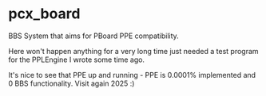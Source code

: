 # pcx_board
BBS System that aims for PBoard PPE compatibility.

Here won't happen anything for a very long time just needed a test program for the PPLEngine I wrote some time ago.

It's nice to see that PPE up and running - PPE is 0.0001% implemented and 0 BBS functionality. Visit again 2025 :)
